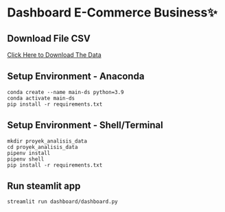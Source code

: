 # Dashboard E-Commerce Business✨

## Download File CSV
[Click Here to Download The Data](https://drive.google.com/drive/folders/12Fa8-nv1JwZpjgZXsVL6ps143quCq0Uf?usp=drive_link)

## Setup Environment - Anaconda
```
conda create --name main-ds python=3.9
conda activate main-ds
pip install -r requirements.txt
```

## Setup Environment - Shell/Terminal
```
mkdir proyek_analisis_data
cd proyek_analisis_data
pipenv install
pipenv shell
pip install -r requirements.txt
```

## Run steamlit app
```
streamlit run dashboard/dashboard.py
```
